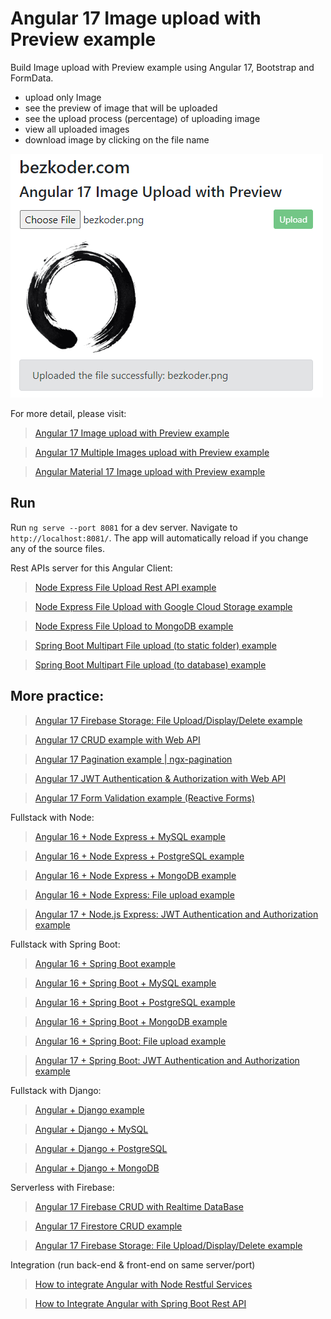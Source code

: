 # Angular 17 Image upload with Preview example

Build Image upload with Preview example using Angular 17, Bootstrap and FormData.
- upload only Image
- see the preview of image that will be uploaded
- see the upload process (percentage) of uploading image
- view all uploaded images
- download image by clicking on the file name

![angular-17-image-upload-preview-example](angular-17-image-upload-preview-example.png)

For more detail, please visit:
> [Angular 17 Image upload with Preview example](https://www.bezkoder.com/angular-17-image-upload-preview/)

> [Angular 17 Multiple Images upload with Preview example](https://www.bezkoder.com/angular-17-multiple-image-upload-preview/)

> [Angular Material 17 Image upload with Preview example](https://www.bezkoder.com/angular-material-17-image-upload-preview/)

## Run
Run `ng serve --port 8081` for a dev server. Navigate to `http://localhost:8081/`. The app will automatically reload if you change any of the source files.

Rest APIs server for this Angular Client:
> [Node Express File Upload Rest API example](https://www.bezkoder.com/node-js-express-file-upload/)

> [Node Express File Upload with Google Cloud Storage example](https://www.bezkoder.com/google-cloud-storage-nodejs-upload-file/)

> [Node Express File Upload to MongoDB example](https://www.bezkoder.com/node-js-upload-store-images-mongodb/)

> [Spring Boot Multipart File upload (to static folder) example](https://www.bezkoder.com/spring-boot-file-upload/)

> [Spring Boot Multipart File upload (to database) example](https://www.bezkoder.com/spring-boot-upload-file-database/)

## More practice:
> [Angular 17 Firebase Storage: File Upload/Display/Delete example](https://www.bezkoder.com/angular-17-firebase-storage/)

> [Angular 17 CRUD example with Web API](https://www.bezkoder.com/angular-17-crud-example/)

> [Angular 17 Pagination example | ngx-pagination](https://www.bezkoder.com/angular-17-pagination-ngx/)

> [Angular 17 JWT Authentication & Authorization with Web API](https://www.bezkoder.com/angular-17-jwt-auth/)

> [Angular 17 Form Validation example (Reactive Forms)](https://www.bezkoder.com/angular-17-form-validation/)

Fullstack with Node:
> [Angular 16 + Node Express + MySQL example](https://www.bezkoder.com/angular-16-node-js-express-mysql/)

> [Angular 16 + Node Express + PostgreSQL example](https://www.bezkoder.com/angular-16-node-js-express-postgresql/)

> [Angular 16 + Node Express + MongoDB example](https://www.bezkoder.com/angular-16-node-js-express-mongodb/)

> [Angular 16 + Node Express: File upload example](https://www.bezkoder.com/angular-16-node-express-file-upload/)

> [Angular 17 + Node.js Express: JWT Authentication and Authorization example](https://www.bezkoder.com/node-js-angular-17-jwt-auth/)

Fullstack with Spring Boot:
> [Angular 16 + Spring Boot example](https://www.bezkoder.com/spring-boot-angular-16-crud/)

> [Angular 16 + Spring Boot + MySQL example](https://www.bezkoder.com/spring-boot-angular-16-mysql/)

> [Angular 16 + Spring Boot + PostgreSQL example](https://www.bezkoder.com/spring-boot-angular-16-postgresql/)

> [Angular 16 + Spring Boot + MongoDB example](https://www.bezkoder.com/spring-boot-angular-16-mongodb/)

> [Angular 16 + Spring Boot: File upload example](https://www.bezkoder.com/angular-16-spring-boot-file-upload/)

> [Angular 17 + Spring Boot: JWT Authentication and Authorization example](https://www.bezkoder.com/angular-17-spring-boot-jwt-auth/)

Fullstack with Django:
> [Angular + Django example](https://www.bezkoder.com/django-angular-13-crud-rest-framework/)

> [Angular + Django + MySQL](https://www.bezkoder.com/django-angular-mysql/)

> [Angular + Django + PostgreSQL](https://www.bezkoder.com/django-angular-postgresql/)

> [Angular + Django + MongoDB](https://www.bezkoder.com/django-angular-mongodb/)

Serverless with Firebase:
> [Angular 17 Firebase CRUD with Realtime DataBase](https://www.bezkoder.com/angular-17-firebase-crud/)

> [Angular 17 Firestore CRUD example](https://www.bezkoder.com/angular-17-firestore-crud/)

> [Angular 17 Firebase Storage: File Upload/Display/Delete example](https://www.bezkoder.com/angular-17-firebase-storage/)

Integration (run back-end & front-end on same server/port)
> [How to integrate Angular with Node Restful Services](https://www.bezkoder.com/integrate-angular-12-node-js/)

> [How to Integrate Angular with Spring Boot Rest API](https://www.bezkoder.com/integrate-angular-12-spring-boot/)
